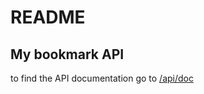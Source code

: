 README
====================

My bookmark API
---------------------

to find the API documentation go to [/api/doc](http://127.0.0.1:8000/api/doc)